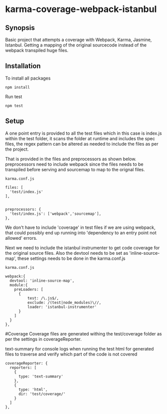 # karma-coverage-webpack-istanbul

## Synopsis

Basic project that attempts a coverage with Webpack, Karma, Jasmine, Istanbul. Getting a mapping of the original sourcecode instead of the webpack transpiled huge files.

## Installation

To install all packages

    npm install

Run test

    npm test

## Setup

A one point entry is provided to all the test files which in this case is index.js within the test folder, it scans the folder at runtime and includes the spec files, the regex pattern can be altered as needed to include the files as per the project.

That is provided in the files and preprocessors as shown below. preprocessors need to include webpack since the files needs to be transpiled before serving and sourcemap to map to the orignal files.

    karma.conf.js

    files: [
      'test/index.js'
    ],


    preprocessors: {
      'test/index.js': ['webpack','sourcemap'],
    },
  
We don't have to include 'coverage' in test files if we are using webpack, that could possibly end up running into 'dependency to an entry point not allowed' errors.

Next we need to include the istanbul instrumenter to get code coverage for the original source files. Also the devtool needs to be set as 'inline-source-map', these settings needs to be done in the karma.conf.js

    karma.conf.js
    
    webpack:{
      devtool: 'inline-source-map',
      module:{
        preLoaders: [
          {
              test: /\.js$/,
              exclude: /(test|node_modules)\//,
              loader: 'istanbul-instrumenter'
          }
        ]
      }
    },

#Coverage
Coverage files are generated withing the test/coverage folder as per the settings in coverageReporter. 

text-summary for console logs when running the test
html for generated files to traverse and verify which part of the code is not covered

    coverageReporter: {
      reporters: [
        {
          type: 'text-summary'
        },
        {
          type: 'html',
          dir: 'test/coverage/'
        }
      ]
    },
